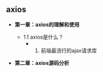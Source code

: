 ## axios
* **第一章：axios的理解和使用**
    * 1.1 axios是什么？
        * 1. 前端最流行的ajax请求库
    
* **第二章：axios源码分析**